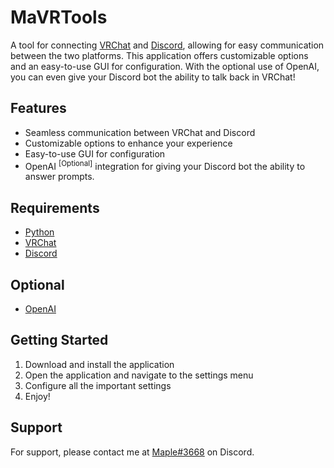 # MaVRTools
A tool for connecting [VRChat](https://vrchat.com/ "VRChat") and [Discord](https://discord.com/ "Discord"), allowing for easy communication between the two platforms. This application offers customizable options and an easy-to-use GUI for configuration. With the optional use of OpenAI, you can even give your Discord bot the ability to talk back in VRChat!

## Features
+ Seamless communication between VRChat and Discord
+ Customizable options to enhance your experience
+ Easy-to-use GUI for configuration
+ OpenAI <sup>[Optional]</sup> integration for giving your Discord bot the ability to answer prompts.

## Requirements
+ [Python](https://www.python.org/ "Python")
+ [VRChat](https://vrchat.com/ "VRChat")
+ [Discord](https://discord.com/ "Discord")

## Optional
+ [OpenAI](https://openai.com/ "OpenAI")

## Getting Started
1. Download and install the application
2. Open the application and navigate to the settings menu
3. Configure all the important settings
4. Enjoy!

## Support
For support, please contact me at [Maple#3668](https://discord.com/users/223644807761887233 "Maple#3668") on Discord.
